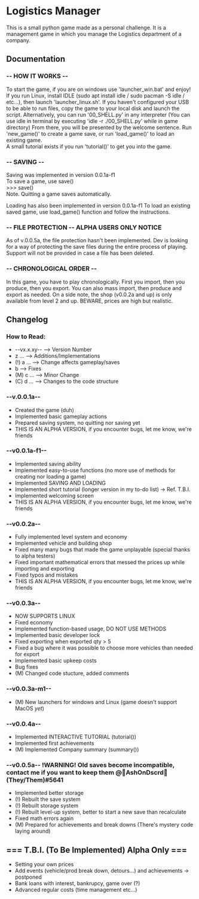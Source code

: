 
# Logistics Manager

This is a small python game made as a personal challenge. It is a management game in which you manage the Logistics department of a company.


## Documentation

### -- HOW IT WORKS --

To start the game, if you are on windows use 'launcher_win.bat' and enjoy! If you run Linux, install IDLE (sudo apt install idle / sudo pacman -S idle / etc...), then launch 'launcher_linux.sh'. If you haven't configured your USB to be able to run files, copy the game to your local disk and launch the script. Alternatively, you can run '00_SHELL.py' in any interpreter (You can use idle in terminal by executing 'idle -r ./00_SHELL.py' while in game directory)
From there, you will be presented by the welcome sentence. Run 'new_game()' to create a game save, or run 'load_game()' to load an existing game.\
A small tutorial exists if you run 'tutorial()' to get you into the game.

### -- SAVING --

Saving was implemented in version 0.0.1a-f1\
To save a game, use save()\
    >>> save()\
Note. Quitting a game saves automatically.

Loading has also been implemented in version 0.0.1a-f1
To load an existing saved game, use load_game() function and follow the instructions.

### -- FILE PROTECTION -- ALPHA USERS ONLY NOTICE

As of v.0.0.5a, the file protection hasn't been implemented. Dev is looking for a way of protecting the save files during the entire process of playing. Support will not be provided in case a file has been deleted.


### -- CHRONOLOGICAL ORDER --

In this game, you have to play chronologically. First you import, then you produce, then you export. You can also mass import, then produce and export as needed. On a side note, the shop (v0.0.2a and up) is only available from level 2 and up. BEWARE, prices are high but realistic.


## Changelog

### How to Read:

- --vx.x.xy-- --> Version Number
- z ... --> Additions/Implementations
- (!) a ... --> Change affects gameplay/saves
- b --> Fixes
- (M) c ... --> Minor Change
- (C) d ... --> Changes to the code structure

### --v.0.0.1a--
- Created the game (duh)
- Implemented basic gameplay actions
- Prepared saving system, no quitting nor saving yet
- THIS IS AN ALPHA VERSION, if you encounter bugs, let me know, we're friends


### --v0.0.1a-f1--
- Implemented saving ability
- Implemented easy-to-use functions (no more use of methods for creating nor loading a game)
- Implemented SAVING AND LOADING
- Implemented short tutorial (longer version in my to-do list) -> Ref. T.B.I.
- implemented welcoming screen
- THIS IS AN ALPHA VERSION, if you encounter bugs, let me know, we're friends


### --v0.0.2a--
- Fully implemented level system and economy
- Implemented vehicle and building shop
- Fixed many many bugs that made the game unplayable (special thanks to alpha testers)
- Fixed important mathematical errors that messed the prices up while importing and exporting
- Fixed typos and mistakes
- THIS IS AN ALPHA VERSION, if you encounter bugs, let me know, we're friends


### --v0.0.3a--
- NOW SUPPORTS LINUX
- Fixed economy
- Implemented function-based usage, DO NOT USE METHODS
- Implemented basic developer lock
- Fixed exporting when exported qty > 5
- Fixed a bug where it was possible to choose more vehicles than needed for export
- Implemented basic upkeep costs
- Bug fixes
- (M) Changed code stucture, added comments

### --v0.0.3a-m1--
- (M) New launchers for windows and Linux (game doesn't support MacOS *yet*)

### --v0.0.4a--
- Implemented INTERACTIVE TUTORIAL (tutorial())
- Implemented first achievements
- (M) Implemented Company summary (summary())

### --v0.0.5a-- **!WARNING! Old saves become incompatible, contact me if you want to keep them @🌈AshOnDscrd🌈 (They/Them)#5641**
- Implemented better storage
- (!) Rebuilt the save system
- (!) Rebuilt storage system
- (!) Rebuilt level-up system, better to start a new save than recalculate
- Fixed math errors again
- (M) Prepared for achievements and break downs (There's mystery code laying around)


## === T.B.I. (To Be Implemented) Alpha Only ===

- Setting your own prices
- Add events (vehicle/prod break down, detours...) and achievements -> postponed
- Bank loans with interest, bankrupcy, game over (?)
- Advanced regular costs (time management etc...)
